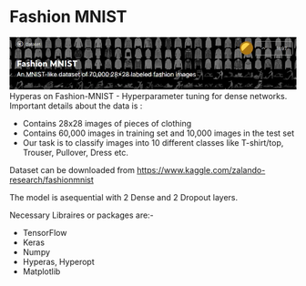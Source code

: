 # Fashion MNIST
![Image of FashionMnist](fasion_mnist.jpg)
Hyperas on Fashion-MNIST - Hyperparameter tuning for dense networks.
Important details about the data is :
- Contains 28x28 images of pieces of clothing
- Contains 60,000 images in training set and 10,000 images in the test set
- Our task is to classify images into 10 different classes like T-shirt/top, Trouser, Pullover, Dress etc.

Dataset can be downloaded from 
https://www.kaggle.com/zalando-research/fashionmnist

The model is asequential with 2 Dense and 2 Dropout layers.

Necessary Libraires or packages are:-
- TensorFlow
- Keras
- Numpy
- Hyperas, Hyperopt
- Matplotlib
